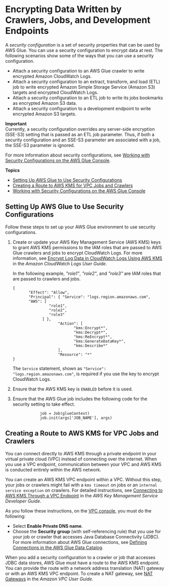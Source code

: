 # Encrypting Data Written by Crawlers, Jobs, and Development Endpoints<a name="encryption-security-configuration"></a>

A *security configuration* is a set of security properties that can be used by AWS Glue\. You can use a security configuration to encrypt data at rest\. The following scenarios show some of the ways that you can use a security configuration\. 
+ Attach a security configuration to an AWS Glue crawler to write encrypted Amazon CloudWatch Logs\.
+ Attach a security configuration to an extract, transform, and load \(ETL\) job to write encrypted Amazon Simple Storage Service \(Amazon S3\) targets and encrypted CloudWatch Logs\.
+ Attach a security configuration to an ETL job to write its jobs bookmarks as encrypted Amazon S3 data\.
+ Attach a security configuration to a development endpoint to write encrypted Amazon S3 targets\.

**Important**  
Currently, a security configuration overrides any server\-side encryption \(SSE\-S3\) setting that is passed as an ETL job parameter\. Thus, if both a security configuration and an SSE\-S3 parameter are associated with a job, the SSE\-S3 parameter is ignored\.

For more information about security configurations, see [Working with Security Configurations on the AWS Glue Console](console-security-configurations.md)\.

**Topics**
+ [Setting Up AWS Glue to Use Security Configurations](#encryption-setup-Glue)
+ [Creating a Route to AWS KMS for VPC Jobs and Crawlers](#encryption-kms-vpc-endpoint)
+ [Working with Security Configurations on the AWS Glue Console](console-security-configurations.md)

## Setting Up AWS Glue to Use Security Configurations<a name="encryption-setup-Glue"></a>

Follow these steps to set up your AWS Glue environment to use security configurations\.

1. Create or update your AWS Key Management Service \(AWS KMS\) keys to grant AWS KMS permissions to the IAM roles that are passed to AWS Glue crawlers and jobs to encrypt CloudWatch Logs\. For more information, see [Encrypt Log Data in CloudWatch Logs Using AWS KMS](https://docs.aws.amazon.com/AmazonCloudWatch/latest/logs/encrypt-log-data-kms.html) in the *Amazon CloudWatch Logs User Guide*\. 

   In the following example, *"role1"*, *"role2"*, and *"role3"* are IAM roles that are passed to crawlers and jobs\.

   ```
   {
          "Effect": "Allow",
          "Principal": { "Service": "logs.region.amazonaws.com",
          "AWS": [
                   "role1",
                   "role2",
                   "role3"
                ] },
                       "Action": [
                              "kms:Encrypt*",
                              "kms:Decrypt*",
                              "kms:ReEncrypt*",
                              "kms:GenerateDataKey*",
                              "kms:Describe*"
                       ],
                       "Resource": "*"
   }
   ```

   The `Service` statement, shown as `"Service": "logs.region.amazonaws.com"`, is required if you use the key to encrypt CloudWatch Logs\.

1. Ensure that the AWS KMS key is `ENABLED` before it is used\.

1. Ensure that the AWS Glue job includes the following code for the security setting to take effect\.

   ```
               job = Job(glueContext) 
               job.init(args['JOB_NAME'], args)
   ```

## Creating a Route to AWS KMS for VPC Jobs and Crawlers<a name="encryption-kms-vpc-endpoint"></a>

You can connect directly to AWS KMS through a private endpoint in your virtual private cloud \(VPC\) instead of connecting over the internet\. When you use a VPC endpoint, communication between your VPC and AWS KMS is conducted entirely within the AWS network\.

You can create an AWS KMS VPC endpoint within a VPC\. Without this step, your jobs or crawlers might fail with a `kms timeout` on jobs or an `internal service exception` on crawlers\. For detailed instructions, see [Connecting to AWS KMS Through a VPC Endpoint](https://docs.aws.amazon.com/kms/latest/developerguide/kms-vpc-endpoint.html) in the *AWS Key Management Service Developer Guide*\. 

As you follow these instructions, on the [VPC console](https://console.aws.amazon.com//vpc), you must do the following:
+ Select **Enable Private DNS name**\.
+ Choose the **Security group** \(with self\-referencing rule\) that you use for your job or crawler that accesses Java Database Connectivity \(JDBC\)\. For more information about AWS Glue connections, see [Defining Connections in the AWS Glue Data Catalog](populate-add-connection.md)\.

When you add a security configuration to a crawler or job that accesses JDBC data stores, AWS Glue must have a route to the AWS KMS endpoint\. You can provide the route with a network address translation \(NAT\) gateway or with an AWS KMS VPC endpoint\. To create a NAT gateway, see [NAT Gateways](https://docs.aws.amazon.com/vpc/latest/userguide/vpc-nat-gateway.html) in the *Amazon VPC User Guide*\.